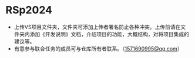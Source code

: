 # RSp2024
- 上传VS项目文件夹，文件夹可添加上传者署名防止各种冲突。上传前请在文件夹内添加《开发说明》文档，介绍项目的功能，大概结构，对将项目集成的建议等。
- 有意参与联合任务的成员可与仓库所有者联系。（1571690995@qq.com）
